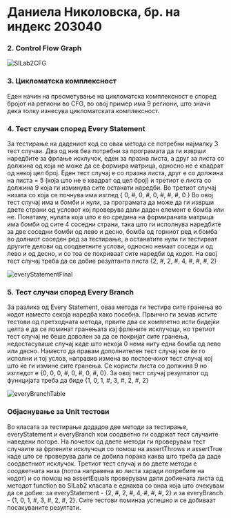 # Даниела Николовска, бр. на индекс 203040

### 2. Control Flow Graph

![SILab2CFG](https://user-images.githubusercontent.com/78151622/169607816-4783f025-92e8-4e4c-83a8-d05be040556b.png)

### 3. Цикломатска комплексност 
Еден начин на пресметување на цикломатска комплексност е според бројот на региони во CFG, во овој пример има 9 региони, што значи дека толку изнесува цикломатската     комплексност.

### 4. Тест случаи според Every Statement
За тестирање на дадениот код со оваа метода се потребни најмалку 3 тест случаи.
Два од нив беа потребни за програмата да ги изврши наредбите за фрлање исклучок, еден за празна листа, а друг за листа со должина од која не може да се формира матрица, односно не е квадрат од некој цел број. Еден тест случај е со празна листа, друг е со должина на листа = 5 (која што не е квадрат од цел број) и третиот е листа со должина 9 која ги изминува сите останати наредби.
Во третиот случај низата со која се почнува има изглед { 0, #, 0, #, 0, #, #, #, 0 }
Во овој тест случај има и бомби и нули, за програмата да може да ги изврши двете страни од условот кој проверува дали даден елемент е бомба или не. Понатаму, нулата која што е во средина на формираната матрица има бомби од сите 4 соседни страни, така што ги исполнува наредбите за две соседни бомби од лево и десно, бомба од горниот ред и бомба во долниот соседен ред за тестирање, а останатите нули ги тестираат другите делови од соодветните услови, односно немаат соседи и од лево и од десно, и со тоа се покриваат сите наредби од кодот. На овој тест случај треба да се добие резултанта листа {2, #, 2, #, 4, #, #, #, 2}

![everyStatementFinal](https://user-images.githubusercontent.com/78151622/169608311-404fd0b6-8841-44e1-aa87-1b941e5f86a0.png)

### 5. Тест случаи според Every Branch 
За разлика од Every Statement, оваа метода ги тестира сите гранења во кодот наместо секоја наредба како посебна. Првично ги земав истите тестови од претходната метода, првите два се комплетно исти бидејќи целта е да се поминат гранењата кај фрлените исклучоци, но третиот тест случај не беше доволен за да се покријат сите гранења, недостасуваше случај каде што некоја 0 нема ниту една бомба од лево или десно. Наместо да правам дополнителен тест случај кое ќе го исполни и тој услов, направив измена во постоечкиот тест случај кој што ќе ги измине сите гранења. Се користи листа со должина 9 но изгледот е {0, 0, 0, #, 0, #, 0, #, 0}. За овој тест случај резултатот од функцијата треба да биде {1, 0, 1, #, 3, #, 2, #, 2}

![everyBranchTable](https://user-images.githubusercontent.com/78151622/169608331-3dbb38ab-2bc9-45fe-a7c1-3d93bbfc8a24.png)

### Објаснување за Unit тестови
Во класата за тестирање додадов две методи за тестирање, everyStatement и everyBranch кои соодветно ги содржат тест случаите наведени погоре.
На почеток од двете методи ги проверувам тест случаите за фрлените исклучоци со помош на assertThrows и assertTrue каде што се проверува дали се добила порака каква што треба да даде соодветниот исклучок. Третиот тест случај и во двете методи е соодветната низа (потоа направена во листа заради потребите на кодот) и со помош на assertEquals проверувам дали добиената листа од методот function во SILab2 класата е еднаква со онаа која што очекувам да се добие: за everyStatement - {2, #, 2, #, 4, #, #, #, 2} и за everyBranch - {1, 0, 1, #, 3, #, 2, #, 2}. Сите тестови поминаа успешно и се добиваат посакуваните резултати.
